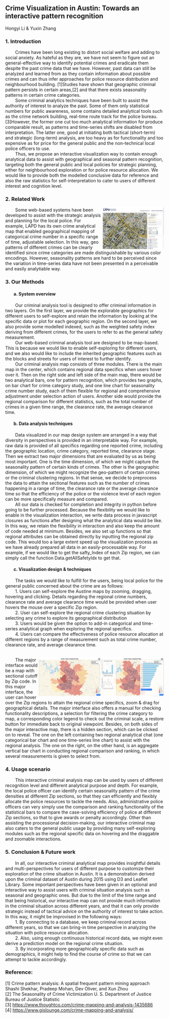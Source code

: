## **Crime Visualization in Austin: Towards an interactive pattern recognition**
Hongyi Li & Yuxin Zhang
### 1. Introduction
&nbsp;&nbsp;&nbsp;&nbsp;&nbsp;&nbsp;&nbsp;&nbsp;Crimes have been long existing to distort social welfare and adding to social anxiety. As hateful as they are, we have not seem to figure out an general-effective way to identify potential crimes and eradicate them despite the past crime data that we have. However, past data can still be analyzed and learned from as they contain information about possible crimes and can thus infer approaches for police resource distribution and neighbourhood building. [1]Studies have shown that geographic criminal pattern persists in certain areas,[2] and that there exists seasonality patterns in certain crime categories.
<br>&nbsp;&nbsp;&nbsp;&nbsp;&nbsp;&nbsp;&nbsp;&nbsp;Some criminal analytics techniques have been built to assist the authority of interest to analyze the past. Some of them only statistical numbers for public awareness, some contains detailed analytical tools such as the crime network building, real-time route track for the police bureau. [3]However, the former one cut too much analytical information for produce comparable result, as patterns and time-series shifts are disabled from interpretation. The latter one, good at initiating both tactical (short-term) and strategic (long-term) analysis, are too heavy as for functionality and too expensive as for price for the general public and the non-technical local police officers to use.
<br>&nbsp;&nbsp;&nbsp;&nbsp;&nbsp;&nbsp;&nbsp;&nbsp;Thus, we propose an interactive visualization way to contain enough analytical data to assist with geographical and seasonal pattern recognition, targeting both the general public and local policies for strategic planning, either for neighbourhood exploration or for police resource allocation. We would like to provide both the modelled conclusive data for reference and also the raw statistics for self-interpretation to cater to users of different interest and cognition level.
### 2. Related Work
&nbsp;&nbsp;&nbsp;&nbsp;&nbsp;&nbsp;&nbsp;&nbsp;<img src="example_crime.png"
     alt="Markdown Monster icon"
     style="float: right; margin-right: 0px;width:200px" />Some web-based systems have been developed to assist with the strategic analysis and planning for the local police. For example, LAPD has its own crime analytical map that enabled geographical mapping of categorical crime number in a specific range of time, adjustable selection. In this way, geo patterns of different crimes can be clearly identified since crime categories are made distinguishable by various color encodings. However, seasonality patterns are hard to be perceived since the variation in time-series data have not been presented in a perceivable and easily analytiable way.
### 3. Our Methods
#### &nbsp;&nbsp;&nbsp;&nbsp;&nbsp;&nbsp;&nbsp;&nbsp;a. System overview
&nbsp;&nbsp;&nbsp;&nbsp;&nbsp;&nbsp;&nbsp;&nbsp;Our criminal analysis tool is designed to offer criminal information in two layers. On the first layer, we provide the explorable geographics for different users to self-explore and retain the information by looking at the specific data or plot for each geographic region. On the second layer, we also provide some modelled indexed, such as the weighted safety index deriving from different crimes, for the users to refer to as the general safety measurement.
<br>&nbsp;&nbsp;&nbsp;&nbsp;&nbsp;&nbsp;&nbsp;&nbsp;Our web-based criminal analysis tool are designed to be map-based. This is because we would like to enable self-exploring for different users, and we also would like to include the inherited geographic features such as the blocks and streets for users of interest to further identify. 
<br>&nbsp;&nbsp;&nbsp;&nbsp;&nbsp;&nbsp;&nbsp;&nbsp;Our criminal analysis map consists of three modules. There is the main map in the center, which contains regional data specifics when users hover over it. Then on the right side and left side of the main map, there would be two analytical bars, one for pattern recognition, which provides two graphs, on bar chart for crime category study, and one line chart for seasonality crime number study, each of them flexible for regional and comprehensive adjustment under selection action of users. Another side would provide the regional comparison for different statistics, such as the total number of crimes in a given time range, the clearance rate, the average clearance time.
#### &nbsp;&nbsp;&nbsp;&nbsp;&nbsp;&nbsp;&nbsp;&nbsp;b. Data analysis techniques
&nbsp;&nbsp;&nbsp;&nbsp;&nbsp;&nbsp;&nbsp;&nbsp;Data visualized in our map design system are arranged in a way that diversity in perspectives is provided in an interpretable way. For example, raw data is provided of all specifics regarding one reported crime, including the geographic location, crime category, reported time, clearance stage. Then we extract two major dimensions that are evaluated by us as being most important. One is the time dimension, of which we might capture the seasonality pattern of certain kinds of crimes. The other is the geographic dimension, of which we might recognize  the geo-pattern of certain crimes or the criminal clustering regions. In that sense, we decide to preprocess the data to attain the sectional features such as the number of crimes happening in a range of time, the clearance rate or the average clearance time so that the efficiency of the police or the violence level of each region can be more specifically measure and compared. 
<br>&nbsp;&nbsp;&nbsp;&nbsp;&nbsp;&nbsp;&nbsp;&nbsp;All our  data is checked for completion and integrity in python before going to be further processed. Because the flexibility we would like to enable in the visualization interaction, we write data process in javascript closures as functions after designing what the analytical data would be like. In this way, we retain the flexibility in interaction and also keep the amount of code needed at minimum. Besides, we also set up functions so that regional attributes can be obtained directly by inputting the regional zip code. This would too a large extent speed up the visualization process as we have already prepared all data in an easily-processable way. For example, if we would like to get the safty_Index of each Zip region, we can simply call the function Data.getAllSafetyIdx to get that. 
#### &nbsp;&nbsp;&nbsp;&nbsp;&nbsp;&nbsp;&nbsp;&nbsp;c. Visualization design & techniques
&nbsp;&nbsp;&nbsp;&nbsp;&nbsp;&nbsp;&nbsp;&nbsp;The tasks we would like to fulfill for the users, being local police for the general public concerned about the crime are as follows:
<br>&nbsp;&nbsp;&nbsp;&nbsp;&nbsp;&nbsp;&nbsp;&nbsp;1. Users can self-explore the Austine maps by zooming, dragging, hovering and clicking. Details regarding the regional crime numbers, clearance rate and average clearance time would be provided when user hovers the mouse over a specific Zip region.
<br>&nbsp;&nbsp;&nbsp;&nbsp;&nbsp;&nbsp;&nbsp;&nbsp;2. User can self-explore the regional crime clustering situation by selecting any crime to explore its geographical distribution
<br>&nbsp;&nbsp;&nbsp;&nbsp;&nbsp;&nbsp;&nbsp;&nbsp;3. Users would be given the option to add-in categorical and time-series analytical graph when exploring the regional specifics. 
<br>&nbsp;&nbsp;&nbsp;&nbsp;&nbsp;&nbsp;&nbsp;&nbsp;4. Users can compare the effectiveness of police resource allocation at different regions by a range of measurement such as total crime number, clearance rate, and average clearance time.

<br>&nbsp;&nbsp;&nbsp;&nbsp;&nbsp;&nbsp;&nbsp;&nbsp;<img src="interface2.png"
     alt="Markdown Monster icon"
     style="float: right; margin-right: 0px;width:200px" /><img src="interface1.png"
     alt="Markdown Monster icon"
     style="float: right; margin-right: 0px;width:200px" />The major interface would be a map with sectional cutoff by Zip code. In this major interface, the user can hover over the Zip regions to attain the regional crime specifics, zoom & drag for geographical details. The major interface also offers a manual for checking functionality descriptions, a selection for filtering the crime category to map, a corresponding color legend to check out the criminal scale, a restore button for immediate back to original viewpoint. Besides, on both sides of the major interactive map, there is a hidden section, which can be clicked on to reveal. The one on the left containing two regional analytical chat (one categorical bar chart and one time-series line chart) to assist with the regional analysis. The one on the right, on the other hand, is an aggregate vertical bar chart in conducting regional comparison and ranking, in which several measurements is given to select from.

### 4. Usage scenario
&nbsp;&nbsp;&nbsp;&nbsp;&nbsp;&nbsp;&nbsp;&nbsp;This interactive criminal analysis map can be used by users of different recognition level and different analytical purpose and depth. For example, the local police officer can identify certain seasonality pattern of the crime densities at different Zip sections, so that they can efficiently and flexibly allocate the police resources to tackle the needs. Also, administrative police officers can very simply use the comparison and ranking functionality of the statistical bars to compare the case-solving efficiency of police at different Zip sections, so that to give awards or penalty  accordingly. Other than assisting the processional decision-making, our interactive criminal map also caters to the general public usage by providing many self-exploring modules such as the regional specific data on hovering and the draggable and zoomable interactions.


### 5. Conclusion & Future work
&nbsp;&nbsp;&nbsp;&nbsp;&nbsp;&nbsp;&nbsp;&nbsp;In all, our interactive criminal analytical map provides insightful details and multi-perspectives for users of different purpose to customize their exploration of the crime situation in Austin. It is a demonstration derived upon the criminal dataset of Austin during 2015 using D3  and Leaflet Library. Some important perspectives have been given in an optional and interactive way to assist users with criminal situation analysis such as seasonal and geographic ones. But due to the limit of the time range and that being historical, our interactive map can not provide much information in the criminal situation across different years, and that it can only provide strategic instead of tactical advice on the authority of interest to take action. In this way, it might be improvised in the following ways:
<br>&nbsp;&nbsp;&nbsp;&nbsp;&nbsp;&nbsp;&nbsp;&nbsp;1. By connecting to a database, we keep criminal record across different years, so that we can bring-in time perspective in analyzing the situation with police resource allocation.
<br>&nbsp;&nbsp;&nbsp;&nbsp;&nbsp;&nbsp;&nbsp;&nbsp;2. Also, using enough continuous historical record data, we might even derive a prediction model on the regional crime situation.
<br>&nbsp;&nbsp;&nbsp;&nbsp;&nbsp;&nbsp;&nbsp;&nbsp;3. By incorporating more geographically specific data such as demographics, it might help to find the course of crime so that we can attempt to tackle accordingly.



### Reference: 
[1] Crime pattern analysis: A spatial frequent pattern mining approach Shashi Shekhar, Pradeep Mohan, Dev Oliver, and Xun Zhou
<br>[2] The Seasonality of Crime Victimization  U. S. Department of Justice Bureau of Justice Statistic
<br>[3] https://www.thoughtco.com/crime-mapping-and-analysis-1435686
<br>[4] https://www.gislounge.com/crime-mapping-and-analysis/







